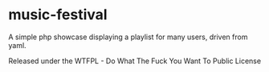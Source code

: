 music-festival
==============

A simple php showcase displaying a playlist for many users, driven from yaml.



Released under the WTFPL - Do What The Fuck You Want To Public License


